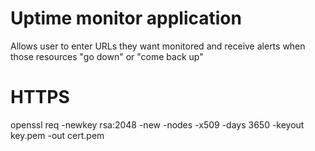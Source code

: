 <!-- @format -->

# Uptime monitor application

Allows user to enter URLs they want monitored and receive alerts when those resources "go down" or "come back up"

# HTTPS

openssl req -newkey rsa:2048 -new -nodes -x509 -days 3650 -keyout key.pem -out cert.pem